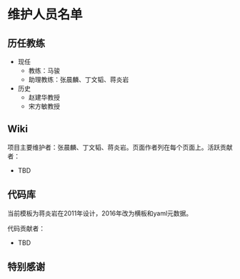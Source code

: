 # 维护人员名单

## 历任教练

* 现任
    * 教练：马骏
    * 助理教练：张晨麟、丁文韬、蒋炎岩
* 历史
    * 赵建华教授
    * 宋方敏教授

## Wiki

项目主要维护者：张晨麟、丁文韬、蒋炎岩。页面作者列在每个页面上。活跃贡献者：

* TBD

## 代码库

当前模板为蒋炎岩在2011年设计，2016年改为横板和yaml元数据。

代码贡献者：

* TBD

## 特别感谢
